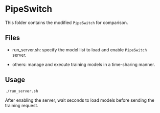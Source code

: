 # PipeSwitch

This folder contains the modified `PipeSwitch` for comparison. 

## Files

- run\_server.sh: specify the model list to load and enable `PipeSwitch` server.

- others: manage and execute training models in a time-sharing manner.

## Usage

```
./run_server.sh
```

After enabling the server, wait seconds to load models before sending the training request.

